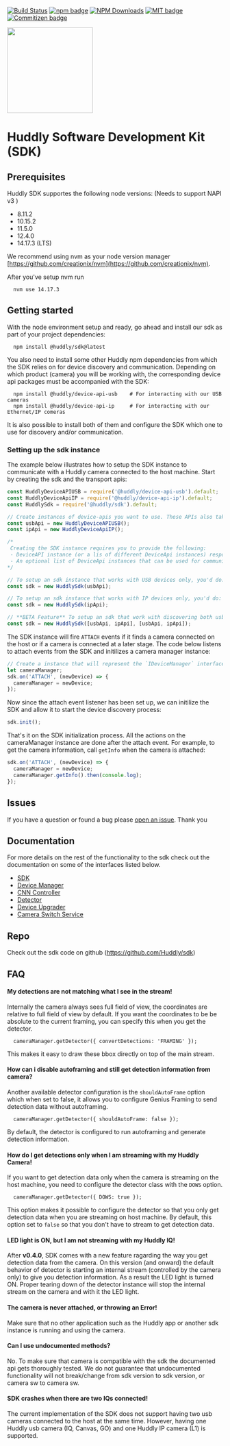 <p>
  <a href="https://travis-ci.com/Huddly/sdk"><img src="https://travis-ci.com/Huddly/sdk.svg?branch=master" alt="Build Status"></a>
  <a href="https://www.npmjs.com/package/@huddly/sdk"><img src="https://badge.fury.io/js/%40huddly%2Fsdk.svg" alt="npm badge"></a>
  <a href="https://npmcharts.com/compare/@huddly/sdk?minimal=true"><img src="https://img.shields.io/npm/dm/@huddly/sdk.svg?style=flat" alt="NPM Downloads"></a>
  <a href="https://opensource.org/licenses/MIT"><img src="https://img.shields.io/badge/license-MIT-brightgreen.svg" alt="MIT badge"></a>
  <a href="http://commitizen.github.io/cz-cli/"><img src="https://img.shields.io/badge/commitizen-friendly-brightgreen.svg" alt="Commitizen badge"></a>
</p>


<img class="huddly-logo" width="200px" height="auto" src="http://developer.huddly.com/assets/imgs/huddly.png" />

# Huddly Software Development Kit (SDK)

## Prerequisites
Huddly SDK supportes the following node versions: (Needs to support NAPI v3 )

- 8.11.2
- 10.15.2
- 11.5.0
- 12.4.0
- 14.17.3 (LTS)

We recommend using nvm as your node version manager [https://github.com/creationix/nvm](https://github.com/creationix/nvm).

After you've setup nvm run
```
  nvm use 14.17.3
```

## Getting started
With the node environment setup and ready, go ahead and install our sdk as part of your project dependencies:
```
  npm install @huddly/sdk@latest
```

You also need to install some other Huddly npm dependencies from which the SDK relies on for device discovery and communication. Depending on which product (camera) you will be working with, the corresponding device api packages must be accompanied with the SDK:

```
  npm install @huddly/device-api-usb    # For interacting with our USB cameras
  npm install @huddly/device-api-ip     # For interacting with our Ethernet/IP comeras
```

It is also possible to install both of them and configure the SDK which one to use for discovery and/or communication.

### Setting up the sdk instance
The example below illustrates how to setup the SDK instance to communicate with a Huddly camera connected to the host machine. Start by creating the sdk and the transport apis:

```javascript
const HuddlyDeviceAPIUSB = require('@huddly/device-api-usb').default;
const HuddlyDeviceApiIP = require('@huddly/device-api-ip').default;
const HuddlySdk = require('@huddly/sdk').default;

// Create instances of device-apis you want to use. These APIs also take configuration parameters which can be consulted by the IDeviceApiOpts interface.
const usbApi = new HuddlyDeviceAPIUSB();
const ipApi = new HuddlyDeviceApiIP();

/*
 Creating the SDK instance requires you to provide the following:
 - DeviceAPI instance (or a lis of different DeviceApi instances) responsible for doing discovery (1st constructor argumet)
 - An optional list of DeviceApi instances that can be used for communication (if ommitted the discovery device api will also be used for communication).
*/

// To setup an sdk instance that works with USB devices only, you'd do:
const sdk = new HuddlySdk(usbApi);

// To setup an sdk instance that works with IP devices only, you'd do:
const sdk = new HuddlySdk(ipApi);

// **BETA Feature** To setup an sdk that work with discovering both usb and ip cameras, you'd do:
const sdk = new HuddlySdk([usbApi, ipApi], [usbApi, ipApi]);
```

The SDK instance will fire `ATTACH` events if it finds a camera connected on the host or if a camera is connected at a later stage. The code below listens to attach events from the SDK and initilizes a camera manager instance:

```javascript
// Create a instance that will represent the `IDeviceManager` interface
let cameraManager;
sdk.on('ATTACH', (newDevice) => {
  cameraManager = newDevice;
});
```

Now since the attach event listener has been set up, we can initilize the SDK and allow it to start the device discovery process:

```javascript
sdk.init();
```

That's it on the SDK initialization process. All the actions on the cameraManager instance are done after the attach event. For example, to get the camera information, call `getInfo` when the camera is attached:

```javascript
sdk.on('ATTACH', (newDevice) => {
  cameraManager = newDevice;
  cameraManager.getInfo().then(console.log);
});
```
## Issues
If you have a question or found a bug please [open an issue](https://github.com/Huddly/sdk/issues). Thank you


## Documentation
For more details on the rest of the functionality to the sdk check out the documentation on some of the interfaces listed below.

 - [SDK](http://developer.huddly.com/classes/HuddlySdk.html#readme)
 - [Device Manager](http://developer.huddly.com/interfaces/IDeviceManager.html)
 - [CNN Controller](http://developer.huddly.com/interfaces/ICnnControl.html#readme)
 - [Detector](http://developer.huddly.com/interfaces/IDetector.html#readme)
 - [Device Upgrader](http://developer.huddly.com/interfaces/IDeviceUpgrader.html#readme)
 - [Camera Switch Service](http://developer.huddly.com/interfaces/IHuddlyService.html#readme)

## Repo
Check out the sdk code on github (https://github.com/Huddly/sdk)

## FAQ
#### **My detections are not matching what I see in the stream!**
  Internally the camera always sees full field of view, the coordinates are relative to full field of view by default. If you want the coordinates to be be absolute to the current framing, you can specify this when you get the detector.
  ```
    cameraManager.getDetector({ convertDetections: 'FRAMING' });
  ```
  This makes it easy to draw these bbox directly on top of the main stream.

#### **How can i disable autoframing and still get detection information from camera?**
  Another available detector configuration is the `shouldAutoFrame` option which when set to false, it allows you to configure Genius Framing to send detection data without autoframing.

  ```
    cameraManager.getDetector({ shouldAutoFrame: false });
  ```
  By default, the detector is configured to run autoframing and generate detection information.

#### **How do I get detections only when I am streaming with my Huddly Camera!**
  If you want to get detection data only when the camera is streaming on the host machine, you need to configure the detector class with the `DOWS` option.

  ```
    cameraManager.getDetector({ DOWS: true });
  ```
  This option makes it possible to configure the detector so that you only get detection data when you are streaming on host machine. By default, this option set to `false` so that you don't have to stream to get detection data.

#### **LED light is ON, but I am not streaming with my Huddly IQ!**
  After **v0.4.0**, SDK comes with a new feature ragarding the way you get detection data from the camera. On this version (and onward) the default behavior of detector is starting an internal stream (controlled by the camera only) to give you detection information. As a result the LED light is turned ON. Proper tearing down of the detector instance will stop the internal stream on the camera and with it the LED light.

#### **The camera is never attached, or throwing an Error!**
  Make sure that no other application such as the Huddly app or another sdk instance is running and using the camera.

#### **Can I use undocumented methods?**
No. To make sure that camera is compatible with the sdk the documented api gets thoroughly tested. We do not guarantee that undocumented functionality will not break/change from sdk version to sdk version, or camera sw to camera sw.

#### **SDK crashes when there are two IQs connected!**
The current implementation of the SDK does not support having two usb cameras connected to the host at the same time. However, having one Huddly usb camera (IQ, Canvas, GO) and one Huddly IP camera (L1) is supported.  
